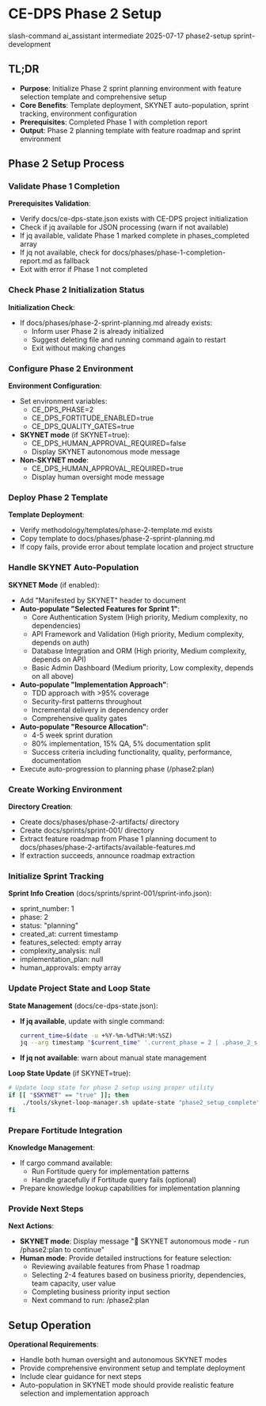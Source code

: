 # <context>CE-DPS Phase 2 Setup</context>

<meta>
  <title>CE-DPS Phase 2 Sprint Planning Setup</title>
  <type>slash-command</type>
  <audience>ai_assistant</audience>
  <complexity>intermediate</complexity>
  <updated>2025-07-17</updated>
  <scope>phase2-setup</scope>
  <phase>sprint-development</phase>
</meta>

## <summary priority="critical">TL;DR</summary>
- **Purpose**: Initialize Phase 2 sprint planning environment with feature selection template and comprehensive setup
- **Core Benefits**: Template deployment, SKYNET auto-population, sprint tracking, environment configuration
- **Prerequisites**: Completed Phase 1 with completion report
- **Output**: Phase 2 planning template with feature roadmap and sprint environment

## <instructions priority="high">Phase 2 Setup Process</instructions>

### <step-1>Validate Phase 1 Completion</step-1>
**Prerequisites Validation**:
- Verify docs/ce-dps-state.json exists with CE-DPS project initialization
- Check if jq available for JSON processing (warn if not available)
- If jq available, validate Phase 1 marked complete in phases_completed array
- If jq not available, check for docs/phases/phase-1-completion-report.md as fallback
- Exit with error if Phase 1 not completed

### <step-2>Check Phase 2 Initialization Status</step-2>
**Initialization Check**:
- If docs/phases/phase-2-sprint-planning.md already exists:
  - Inform user Phase 2 is already initialized
  - Suggest deleting file and running command again to restart
  - Exit without making changes

### <step-3>Configure Phase 2 Environment</step-3>
**Environment Configuration**:
- Set environment variables:
  - CE_DPS_PHASE=2
  - CE_DPS_FORTITUDE_ENABLED=true
  - CE_DPS_QUALITY_GATES=true
- **SKYNET mode** (if SKYNET=true):
  - CE_DPS_HUMAN_APPROVAL_REQUIRED=false
  - Display SKYNET autonomous mode message
- **Non-SKYNET mode**:
  - CE_DPS_HUMAN_APPROVAL_REQUIRED=true
  - Display human oversight mode message

### <step-4>Deploy Phase 2 Template</step-4>
**Template Deployment**:
- Verify methodology/templates/phase-2-template.md exists
- Copy template to docs/phases/phase-2-sprint-planning.md
- If copy fails, provide error about template location and project structure

### <step-5>Handle SKYNET Auto-Population</step-5>
**SKYNET Mode** (if enabled):
- Add "Manifested by SKYNET" header to document
- **Auto-populate "Selected Features for Sprint 1"**:
  - Core Authentication System (High priority, Medium complexity, no dependencies)
  - API Framework and Validation (High priority, Medium complexity, depends on auth)
  - Database Integration and ORM (High priority, Medium complexity, depends on API)
  - Basic Admin Dashboard (Medium priority, Low complexity, depends on all above)
- **Auto-populate "Implementation Approach"**:
  - TDD approach with >95% coverage
  - Security-first patterns throughout
  - Incremental delivery in dependency order
  - Comprehensive quality gates
- **Auto-populate "Resource Allocation"**:
  - 4-5 week sprint duration
  - 80% implementation, 15% QA, 5% documentation split
  - Success criteria including functionality, quality, performance, documentation
- Execute auto-progression to planning phase (/phase2:plan)

### <step-6>Create Working Environment</step-6>
**Directory Creation**:
- Create docs/phases/phase-2-artifacts/ directory
- Create docs/sprints/sprint-001/ directory
- Extract feature roadmap from Phase 1 planning document to docs/phases/phase-2-artifacts/available-features.md
- If extraction succeeds, announce roadmap extraction

### <step-7>Initialize Sprint Tracking</step-7>
**Sprint Info Creation** (docs/sprints/sprint-001/sprint-info.json):
- sprint_number: 1
- phase: 2
- status: "planning"
- created_at: current timestamp
- features_selected: empty array
- complexity_analysis: null
- implementation_plan: null
- human_approvals: empty array

### <step-8>Update Project State and Loop State</step-8>
**State Management** (docs/ce-dps-state.json):
- **If jq available**, update with single command:
  ```bash
  current_time=$(date -u +%Y-%m-%dT%H:%M:%SZ)
  jq --arg timestamp "$current_time" '.current_phase = 2 | .phase_2_started = $timestamp | .last_updated = $timestamp' docs/ce-dps-state.json > /tmp/state.json && mv /tmp/state.json docs/ce-dps-state.json
  ```
- **If jq not available**: warn about manual state management

**Loop State Update** (if SKYNET=true):
```bash
# Update loop state for phase 2 setup using proper utility
if [[ "$SKYNET" == "true" ]]; then
    ./tools/skynet-loop-manager.sh update-state "phase2_setup_complete" "phase2:setup_complete" "/phase2:plan"
fi
```

### <step-9>Prepare Fortitude Integration</step-9>
**Knowledge Management**:
- If cargo command available:
  - Run Fortitude query for implementation patterns
  - Handle gracefully if Fortitude query fails (optional)
- Prepare knowledge lookup capabilities for implementation planning

### <step-10>Provide Next Steps</step-10>
**Next Actions**:
- **SKYNET mode**: Display message "🤖 SKYNET autonomous mode - run /phase2:plan to continue"
- **Human mode**: Provide detailed instructions for feature selection:
  - Reviewing available features from Phase 1 roadmap
  - Selecting 2-4 features based on business priority, dependencies, team capacity, user value
  - Completing business priority input section
  - Next command to run: /phase2:plan

## <expected-behavior priority="medium">Setup Operation</expected-behavior>

**Operational Requirements**:
- Handle both human oversight and autonomous SKYNET modes
- Provide comprehensive environment setup and template deployment
- Include clear guidance for next steps
- Auto-population in SKYNET mode should provide realistic feature selection and implementation approach